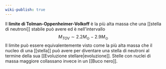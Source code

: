 ```yaml
---
wiki-publish: true
---
```

Il **limite di Tolman-Oppenheimer-Volkoff** è la più alta massa che una [[stella di neutroni]] stabile può avere ed è nell'intervallo
$$M_{TOV}\sim2.2M_{\odot}-2.9M_{\odot}$$
Il limite può essere equivalentemente visto come la più alta massa che il nucleo di una [[stella]] può avere per diventare una stella di neutroni al termine della sua [[Evoluzione stellare|evoluzione]]. Stelle con nuclei di massa maggiore collassano invece in un [[Buco nero]].
